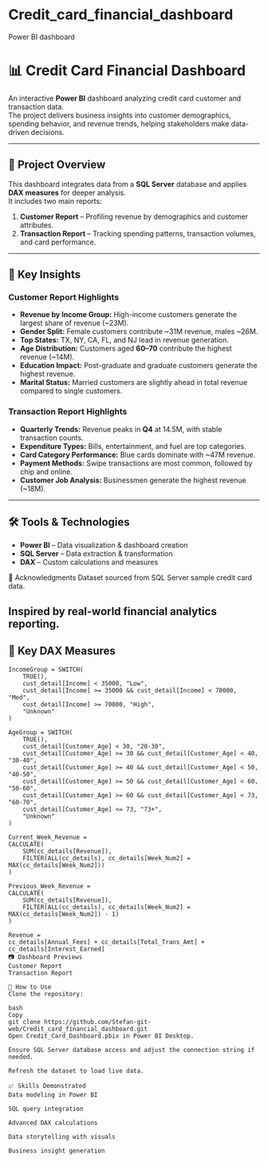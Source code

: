 # Credit_card_financial_dashboard
Power BI dashboard
# 📊 Credit Card Financial Dashboard

An interactive **Power BI** dashboard analyzing credit card customer and transaction data.  
The project delivers business insights into customer demographics, spending behavior, and revenue trends, helping stakeholders make data-driven decisions.

---

## 🚀 Project Overview
This dashboard integrates data from a **SQL Server** database and applies **DAX measures** for deeper analysis.  
It includes two main reports:
1. **Customer Report** – Profiling revenue by demographics and customer attributes.
2. **Transaction Report** – Tracking spending patterns, transaction volumes, and card performance.

---

## 📌 Key Insights

### **Customer Report Highlights**
- **Revenue by Income Group:** High-income customers generate the largest share of revenue (~23M).
- **Gender Split:** Female customers contribute ~31M revenue, males ~26M.
- **Top States:** TX, NY, CA, FL, and NJ lead in revenue generation.
- **Age Distribution:** Customers aged **60–70** contribute the highest revenue (~14M).
- **Education Impact:** Post-graduate and graduate customers generate the highest revenue.
- **Marital Status:** Married customers are slightly ahead in total revenue compared to single customers.

### **Transaction Report Highlights**
- **Quarterly Trends:** Revenue peaks in **Q4** at 14.5M, with stable transaction counts.
- **Expenditure Types:** Bills, entertainment, and fuel are top categories.
- **Card Category Performance:** Blue cards dominate with ~47M revenue.
- **Payment Methods:** Swipe transactions are most common, followed by chip and online.
- **Customer Job Analysis:** Businessmen generate the highest revenue (~18M).

---

## 🛠️ Tools & Technologies
- **Power BI** – Data visualization & dashboard creation
- **SQL Server** – Data extraction & transformation
- **DAX** – Custom calculations and measures


🙌 Acknowledgments
Dataset sourced from SQL Server sample credit card data.

Inspired by real-world financial analytics reporting.
---

## 📐 Key DAX Measures
```DAX
IncomeGroup = SWITCH(
    TRUE(),
    cust_detail[Income] < 35000, "Low",
    cust_detail[Income] >= 35000 && cust_detail[Income] < 70000, "Med",
    cust_detail[Income] >= 70000, "High",
    "Unknown"
)

AgeGroup = SWITCH(
    TRUE(),
    cust_detail[Customer_Age] < 30, "20-30",
    cust_detail[Customer_Age] >= 30 && cust_detail[Customer_Age] < 40, "30-40",
    cust_detail[Customer_Age] >= 40 && cust_detail[Customer_Age] < 50, "40-50",
    cust_detail[Customer_Age] >= 50 && cust_detail[Customer_Age] < 60, "50-60",
    cust_detail[Customer_Age] >= 60 && cust_detail[Customer_Age] < 73, "60-70",
    cust_detail[Customer_Age] <= 73, "73+",
    "Unknown"
)

Current_Week_Revenue =
CALCULATE(
    SUM(cc_details[Revenue]),
    FILTER(ALL(cc_details), cc_details[Week_Num2] = MAX(cc_details[Week_Num2]))
)

Previous_Week_Revenue =
CALCULATE(
    SUM(cc_details[Revenue]),
    FILTER(ALL(cc_details), cc_details[Week_Num2] = MAX(cc_details[Week_Num2]) - 1)
)

Revenue =
cc_details[Annual_Fees] + cc_details[Total_Trans_Amt] + cc_details[Interest_Earned]
📷 Dashboard Previews
Customer Report
Transaction Report

📂 How to Use
Clone the repository:

bash
Copy
git clone https://github.com/Stefan-git-web/Credit_card_financial_dashboard.git
Open Credit_Card_Dashboard.pbix in Power BI Desktop.

Ensure SQL Server database access and adjust the connection string if needed.

Refresh the dataset to load live data.

📈 Skills Demonstrated
Data modeling in Power BI

SQL query integration

Advanced DAX calculations

Data storytelling with visuals

Business insight generation

        




